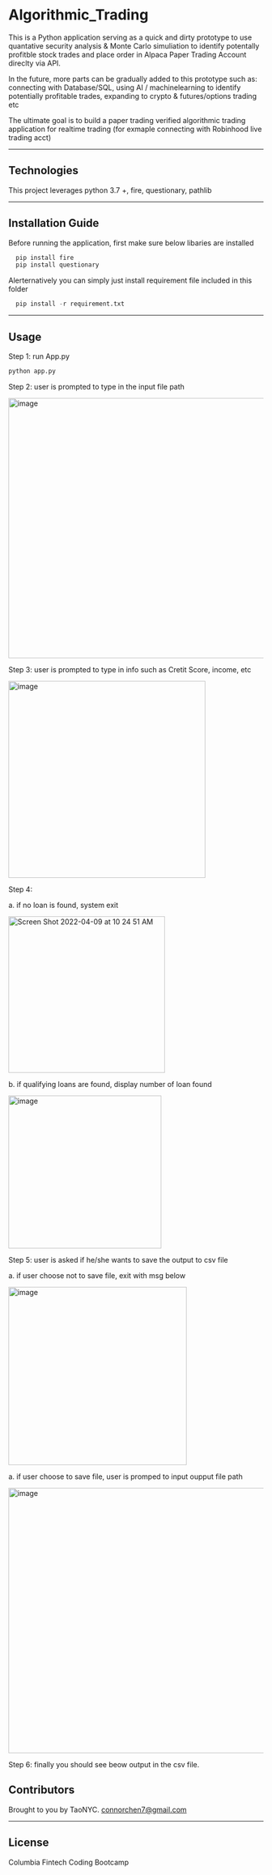 # Algorithmic_Trading

This is a Python application serving as a quick and dirty prototype to use quantative security analysis & Monte Carlo simuliation to identify potentally profitble stock trades and place order in Alpaca Paper Trading Account direclty via API.

In the future, more parts can be gradually added to this prototype such as: connecting with Database/SQL, using AI / machinelearning to identify potentially profitable trades, expanding to crypto & futures/options trading etc

The ultimate goal is to build a paper trading verified algorithmic trading application for realtime trading (for exmaple connecting with Robinhood live trading acct)



---

## Technologies

This project leverages python 3.7 +, fire, questionary, pathlib


---

## Installation Guide

Before running the application, first make sure below libaries are installed

```python
  pip install fire
  pip install questionary

```
Alerternatively you can simply just install requirement file included in this folder
```python
  pip install -r requirement.txt

```

---

## Usage

Step 1: run App.py
```python
python app.py
```
Step 2: user is prompted to type in the input file path

<img width="514" alt="image" src="https://user-images.githubusercontent.com/99616004/162578671-70b7a4f2-d368-4519-9b09-138052ca5cb1.png">

Step 3: user is prompted to type in info such as Cretit Score, income, etc

<img width="389" alt="image" src="https://user-images.githubusercontent.com/99616004/162579016-d2a32538-1d70-4b9b-b078-06f4c45fb223.png">

Step 4: 

  a. if no loan is found, system exit

  <img width="309" alt="Screen Shot 2022-04-09 at 10 24 51 AM" src="https://user-images.githubusercontent.com/99616004/162579077-da826a02-7f94-4e11-b2a0-e4bc8f5458d8.png">

  b. if qualifying loans are found, display number of loan found

  <img width="302" alt="image" src="https://user-images.githubusercontent.com/99616004/162579161-3dcca13d-3406-4fcc-a091-3313b6229035.png">

Step 5: user is asked if he/she wants to save the output to csv file

  a. if user choose not to save file, exit with msg below

  <img width="352" alt="image" src="https://user-images.githubusercontent.com/99616004/162579247-441a2c85-4719-4b5c-99a1-f50e150635b3.png">

  a. if user choose to save file, user is promped to input oupput file path

  <img width="524" alt="image" src="https://user-images.githubusercontent.com/99616004/162579300-1e83cfdc-b1c9-4990-a51a-44d51f6dd171.png">



Step 6: finally you should see beow output in the csv file.



## Contributors

Brought to you by TaoNYC.
connorchen7@gmail.com

---

## License

Columbia Fintech Coding Bootcamp
